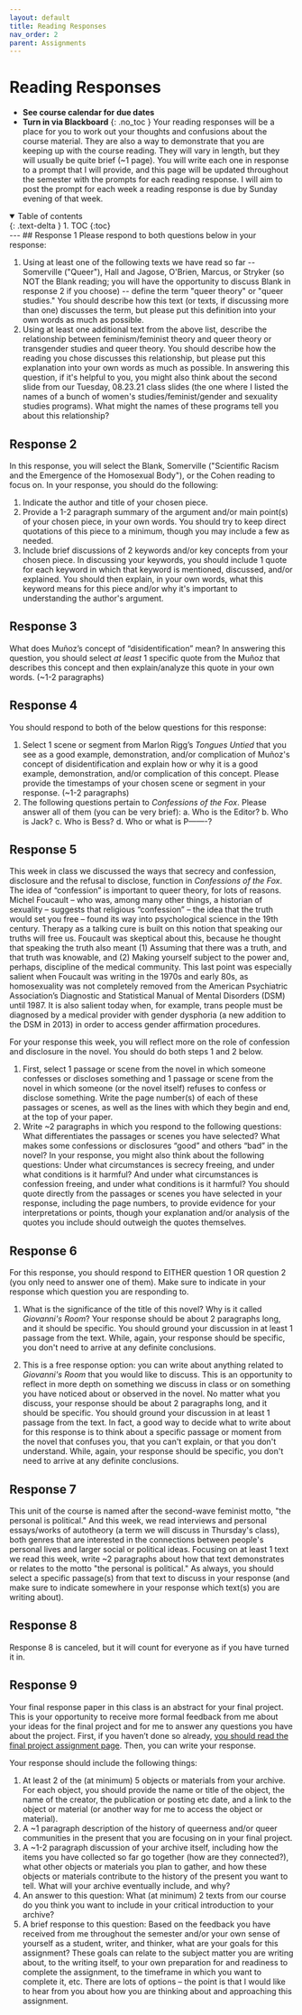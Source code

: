 ```yaml
---
layout: default
title: Reading Responses
nav_order: 2
parent: Assignments
---
```

# Reading Responses
* **See course calendar for due dates**
* **Turn in via Blackboard**
{: .no_toc }
Your reading responses will be a place for you to work out your thoughts and confusions about the course material. They are also a way to demonstrate that you are keeping up with the course reading. They will vary in length, but they will usually be quite brief (~1 page). You will write each one in response to a prompt that I will provide, and this page will be updated throughout the semester with the prompts for each reading response. I will aim to post the prompt for each week a reading response is due by Sunday evening of that week.
<details open markdown="block">
  <summary>
    Table of contents
  </summary>
  {: .text-delta }
1. TOC
{:toc}
</details>
---
## Response 1
Please respond to both questions below in your response:

1. Using at least one of the following texts we have read so far -- Somerville ("Queer"), Hall and Jagose, O'Brien, Marcus, or Stryker (so NOT the Blank reading; you will have the opportunity to discuss Blank in response 2 if you choose) -- define the term "queer theory" or "queer studies." You should describe how this text (or texts, if discussing more than one) discusses the term, but please put this definition into your own words as much as possible.
2. Using at least one additional text from the above list, describe the relationship between feminism/feminist theory and queer theory or transgender studies and queer theory. You should describe how the reading you chose discusses this relationship, but please put this explanation into your own words as much as possible. In answering this question, if it's helpful to you, you might also think about the second slide from our Tuesday, 08.23.21 class slides (the one where I listed the names of a bunch of women's studies/feminist/gender and sexuality studies programs). What might the names of these programs tell you about this relationship?

## Response 2
In this response, you will select the Blank, Somerville ("Scientific Racism and the Emergence of the Homosexual Body"), or the Cohen reading to focus on. In your response, you should do the following:

1. Indicate the author and title of your chosen piece.
2. Provide a 1-2 paragraph summary of the argument and/or main point(s) of your chosen piece, in your own words. You should try to keep direct quotations of this piece to a minimum, though you may include a few as needed.
3. Include brief discussions of 2 keywords and/or key concepts from your chosen piece. In discussing your keywords, you should include 1 quote for each keyword in which that keyword is mentioned, discussed, and/or explained. You should then explain, in your own words, what this keyword means for this piece and/or why it's important to understanding the author's argument.

## Response 3
What does Muñoz’s concept of “disidentification” mean? In answering this question, you should select *at least* 1 specific quote from the Muñoz that describes this concept and then explain/analyze this quote in your own words. (~1-2 paragraphs)

## Response 4
You should respond to both of the below questions for this response:

1. Select 1 scene or segment from Marlon Rigg’s *Tongues Untied* that you see as a good example, demonstration, and/or complication of Muñoz's concept of disidentification and explain how or why it is a good example, demonstration, and/or complication of this concept. Please provide the timestamps of your chosen scene or segment in your response. (~1-2 paragraphs)
2. The following questions pertain to *Confessions of the Fox*. Please answer all of them (you can be very brief):
    a. Who is the Editor?
    b. Who is Jack?
    c. Who is Bess?
    d. Who or what is P——-?

## Response 5
This week in class we discussed the ways that secrecy and confession, disclosure and the refusal to disclose, function in *Confessions of the Fox*. The idea of “confession” is important to queer theory, for lots of reasons. Michel Foucault – who was, among many other things, a historian of sexuality – suggests that religious “confession” – the idea that the truth would set you free – found its way into psychological science in the 19th century. Therapy as a talking cure is built on this notion that speaking our truths will free us. Foucault was skeptical about this, because he thought that speaking the truth also meant (1) Assuming that there was a truth, and that truth was knowable, and (2) Making yourself subject to the power and, perhaps, discipline of the medical community. This last point was especially salient when Foucault was writing in the 1970s and early 80s, as homosexuality was not completely removed from the American Psychiatric Association’s Diagnostic and Statistical Manual of Mental Disorders (DSM) until 1987. It is also salient today when, for example, trans people must be diagnosed by a medical provider with gender dysphoria (a new addition to the DSM in 2013) in order to access gender affirmation procedures.

For your response this week, you will reflect more on the role of confession and disclosure in the novel. You should do both steps 1 and 2 below.

1. First, select 1 passage or scene from the novel in which someone confesses or discloses something and 1 passage or scene from the novel in which someone (or the novel itself) refuses to confess or disclose something. Write the page number(s) of each of these passages or scenes, as well as the lines with which they begin and end, at the top of your paper.
2. Write ~2 paragraphs in which you respond to the following questions: What differentiates the passages or scenes you have selected? What makes some confessions or disclosures “good” and others “bad” in the novel? In your response, you might also think about the following questions: Under what circumstances is secrecy freeing, and under what conditions is it harmful? And under what circumstances is confession freeing, and under what conditions is it harmful? You should quote directly from the passages or scenes you have selected in your response, including the page numbers, to provide evidence for your interpretations or points, though your explanation and/or analysis of the quotes you include should outweigh the quotes themselves.

## Response 6
For this response, you should respond to EITHER question 1 OR question 2 (you only need to answer one of them). Make sure to indicate in your response which question you are responding to.

1. What is the significance of the title of this novel? Why is it called _Giovanni's Room_? Your response should be about 2 paragraphs long, and it should be specific. You should ground your discussion in at least 1 passage from the text. While, again, your response should be specific, you don't need to arrive at any definite conclusions.

2. This is a free response option: you can write about anything related to _Giovanni's Room_ that you would like to discuss. This is an opportunity to reflect in more depth on something we discuss in class or on something you have noticed about or observed in the novel. No matter what you discuss, your response should be about 2 paragraphs long, and it should be specific. You should ground your discussion in at least 1 passage from the text. In fact, a good way to decide what to write about for this response is to think about a specific passage or moment from the novel that confuses you, that you can't explain, or that you don't understand. While, again, your response should be specific, you don't need to arrive at any definite conclusions.

## Response 7
This unit of the course is named after the second-wave feminist motto, "the personal is political." And this week, we read interviews and personal essays/works of autotheory (a term we will discuss in Thursday's class), both genres that are interested in the connections between people's personal lives and larger social or political ideas. Focusing on at least 1 text we read this week, write ~2 paragraphs about how that text demonstrates or relates to the motto "the personal is political." As always, you should select a specific passage(s) from that text to discuss in your response (and make sure to indicate somewhere in your response which text(s) you are writing about).

## Response 8
Response 8 is canceled, but it will count for everyone as if you have turned it in.

## Response 9
Your final response paper in this class is an abstract for your final project. This is your opportunity to receive more formal feedback from me about your ideas for the final project and for me to answer any questions you have about the project. First, if you haven’t done so already, [you should read the final project assignment page](https://lindsaythomas.net/gss202f22/assignments/final-project.html). Then, you can write your response.

Your response should include the following things:

1. At least 2 of the (at minimum) 5 objects or materials from your archive. For each object, you should provide the name or title of the object, the name of the creator, the publication or posting etc date, and a link to the object or material (or another way for me to access the object or material).
2. A ~1 paragraph description of the history of queerness and/or queer communities in the present that you are focusing on in your final project.
3. A ~1-2 paragraph discussion of your archive itself, including how the items you have collected so far go together (how are they connected?), what other objects or materials you plan to gather, and how these objects or materials contribute to the history of the present you want to tell. What will your archive eventually include, and why?
4. An answer to this question: What (at minimum) 2 texts from our course do you think you want to include in your critical introduction to your archive?
5. A brief response to this question: Based on the feedback you have received from me throughout the semester and/or your own sense of yourself as a student, writer, and thinker, what are your goals for this assignment? These goals can relate to the subject matter you are writing about, to the writing itself, to your own preparation for and readiness to complete the assignment, to the timeframe in which you want to complete it, etc. There are lots of options – the point is that I would like to hear from you about how you are thinking about and approaching this assignment.
